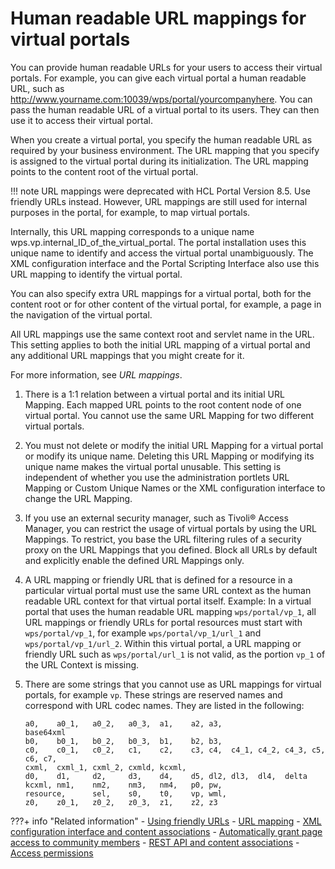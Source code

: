 # Human readable URL mappings for virtual portals

You can provide human readable URLs for your users to access their virtual portals. For example, you can give each virtual portal a human readable URL, such as http://www.yourname.com:10039/wps/portal/yourcompanyhere. You can pass the human readable URL of a virtual portal to its users. They can then use it to access their virtual portal.

When you create a virtual portal, you specify the human readable URL as required by your business environment. The URL mapping that you specify is assigned to the virtual portal during its initialization. The URL mapping points to the content root of the virtual portal.

!!! note
    URL mappings were deprecated with HCL Portal Version 8.5. Use friendly URLs instead. However, URL mappings are still used for internal purposes in the portal, for example, to map virtual portals.

Internally, this URL mapping corresponds to a unique name wps.vp.internal\_ID\_of\_the\_virtual\_portal. The portal installation uses this unique name to identify and access the virtual portal unambiguously. The XML configuration interface and the Portal Scripting Interface also use this URL mapping to identify the virtual portal.

You can also specify extra URL mappings for a virtual portal, both for the content root or for other content of the virtual portal, for example, a page in the navigation of the virtual portal.

All URL mappings use the same context root and servlet name in the URL. This setting applies to both the initial URL mapping of a virtual portal and any additional URL mappings that you might create for it.

For more information, see *URL mappings*.


1.  There is a 1:1 relation between a virtual portal and its initial URL Mapping. Each mapped URL points to the root content node of one virtual portal. You cannot use the same URL Mapping for two different virtual portals.
2.  You must not delete or modify the initial URL Mapping for a virtual portal or modify its unique name. Deleting this URL Mapping or modifying its unique name makes the virtual portal unusable. This setting is independent of whether you use the administration portlets URL Mapping or Custom Unique Names or the XML configuration interface to change the URL Mapping.
3.  If you use an external security manager, such as Tivoli® Access Manager, you can restrict the usage of virtual portals by using the URL Mappings. To restrict, you base the URL filtering rules of a security proxy on the URL Mappings that you defined. Block all URLs by default and explicitly enable the defined URL Mappings only.
4.  A URL mapping or friendly URL that is defined for a resource in a particular virtual portal must use the same URL context as the human readable URL context for that virtual portal itself. Example: In a virtual portal that uses the human readable URL mapping `wps/portal/vp_1`, all URL mappings or friendly URLs for portal resources must start with `wps/portal/vp_1`, for example `wps/portal/vp_1/url_1` and `wps/portal/vp_1/url_2`. Within this virtual portal, a URL mapping or friendly URL such as `wps/portal/url_1` is not valid, as the portion `vp_1` of the URL Context is missing.
5.  There are some strings that you cannot use as URL mappings for virtual portals, for example `vp`. These strings are reserved names and correspond with URL codec names. They are listed in the following:

    ```
    a0,    a0_1,   a0_2,   a0_3,  a1,    a2, a3,
    base64xml
    b0,    b0_1,   b0_2,   b0_3,  b1,    b2, b3, 
    c0,    c0_1,   c0_2,   c1,    c2,    c3, c4,  c4_1, c4_2, c4_3, c5, c6, c7, 
    cxml,  cxml_1, cxml_2, cxmld, kcxml,
    d0,    d1,     d2,     d3,    d4,    d5, dl2, dl3,  dl4,  delta
    kcxml, nm1,    nm2,    nm3,   nm4,   p0, pw, 
    resource,      sel,    s0,    t0,    vp, wml,
    z0,    z0_1,   z0_2,   z0_3,  z1,    z2, z3
    ```



???+ info "Related information"
    - [Using friendly URLs](../../../../deployment/manage/portal_admin_tools/portal_user_interface/managing_pages/manage_pages_portlets/mp_friendly_url.md)
    - [URL mapping](../../../../deployment/manage/config_portal_behavior/adurlmap.md)
    - [XML configuration interface and content associations](../../../../manage_content/wcm_delivery/deliver_webcontent_on_portal/advance_adm_sample/contentmap/mp_wcm_contentmap_xml.md)
    - [Automatically grant page access to community members](../../../../extend_dx/integration/connections/configuration/cfg_community_pages/commpages_delegate_access.md)
    - [REST API and content associations](../../../../manage_content/wcm_delivery/deliver_webcontent_on_portal/advance_adm_sample/contentmap/mp_wcm_contentmap_restapi.md)
    - [Access permissions](../../../../deployment/manage/security/people/authorization/controlling_access/resources_roles/sec_acc_rights.md)

